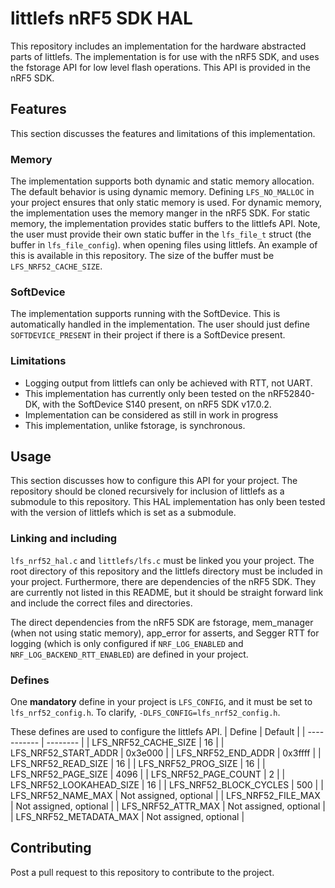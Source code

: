 # littlefs nRF5 SDK HAL

This repository includes an implementation for the hardware abstracted parts of littlefs. The implementation is for use with the nRF5 SDK, and uses the fstorage API for low level flash operations. This API is provided in the nRF5 SDK.

## Features

This section discusses the features and limitations of this implementation.
### Memory
The implementation supports both dynamic and static memory allocation. The default behavior is using dynamic memory. Defining `LFS_NO_MALLOC` in your project ensures that only static memory is used. For dynamic memory, the implementation uses the memory manger in the nRF5 SDK. For static memory, the implementation provides static buffers to the littlefs API. Note, the user must provide their own static buffer in the `lfs_file_t` struct (the buffer in `lfs_file_config`). when opening files using littlefs. An example of this is available in this repository. The size of the buffer must be `LFS_NRF52_CACHE_SIZE`.

### SoftDevice
The implementation supports running with the SoftDevice. This is automatically handled in the implementation. The user should just define `SOFTDEVICE_PRESENT` in their project if there is a SoftDevice present.

### Limitations
- Logging output from littlefs can only be achieved with RTT, not UART.
- This implementation has currently only been tested on the nRF52840-DK, with the SoftDevice S140 present, on nRF5 SDK v17.0.2.
- Implementation can be considered as still in work in progress
- This implementation, unlike fstorage, is synchronous.

## Usage
This section discusses how to configure this API for your project. The repository should be cloned recursively for inclusion of littlefs as a submodule to this repository. This HAL implementation has only been tested with the version of littlefs which is set as a submodule.

### Linking and including
`lfs_nrf52_hal.c` and `littlefs/lfs.c` must be linked you your project. The root directory of this repository and the littlefs directory must be included in your project. Furthermore, there are dependencies of the nRF5 SDK. They are currently not listed in this README, but it should be straight forward link and include the correct files and directories.

The direct dependencies from the nRF5 SDK are fstorage, mem_manager (when not using static memory), app_error for asserts, and Segger RTT for logging (which is only configured if `NRF_LOG_ENABLED` and `NRF_LOG_BACKEND_RTT_ENABLED`) are defined in your project.

### Defines
One **mandatory** define in your project is `LFS_CONFIG`, and it must be set to `lfs_nrf52_config.h`. To clarify, `-DLFS_CONFIG=lfs_nrf52_config.h`.

These defines are used to configure the littlefs API.
| Define                        | Default                |
| -----------                   | --------               |
| LFS_NRF52_CACHE_SIZE          | 16                     |
| LFS_NRF52_START_ADDR          | 0x3e000                |
| LFS_NRF52_END_ADDR            | 0x3ffff                |
| LFS_NRF52_READ_SIZE           | 16                     |
| LFS_NRF52_PROG_SIZE           | 16                     |
| LFS_NRF52_PAGE_SIZE           | 4096                   |
| LFS_NRF52_PAGE_COUNT          | 2                      |
| LFS_NRF52_LOOKAHEAD_SIZE      | 16                     |
| LFS_NRF52_BLOCK_CYCLES        | 500                    |
| LFS_NRF52_NAME_MAX            | Not assigned, optional |
| LFS_NRF52_FILE_MAX            | Not assigned, optional |
| LFS_NRF52_ATTR_MAX            | Not assigned, optional |
| LFS_NRF52_METADATA_MAX        | Not assigned, optional |


## Contributing
Post a pull request to this repository to contribute to the project.
